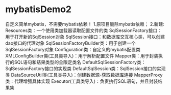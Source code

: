 # mybatisDemo2
自定义简单mybatis，不需要mybatis依赖！
1.原项目删除mybatis依赖；
2.新建:
    Resources类：一个使用类加载器读取配置文件的类
    SqlSessionFactory接口：用于打开新的SqlSession对象
    SqlSession接口：和数据库交互核心类，可以创建dao接口的代理对象
    SqlSessionFactoryBuilder类：用于创建一个SqlSessionFactory对象
    Configuration类：自定义的mybatis配置类
    XMLConfigBuilder类(工具类导入)：用于解析配置文件
    Mapper类：用于封装执行的SQL语句和结果类型的全限定类名
    DefaultSqlSessionFactory类：SqlSessionFactory接口的实现类
    DefaultSqlSession类：SqlSession接口的实现类
    DataSourceUtil类(工具类导入)：创建数据源-获取数据库连接
    MapperProxy类：代理增强具体实现
    Executor(工具类导入)：负责执行SQL语句，并且封装结果集
    